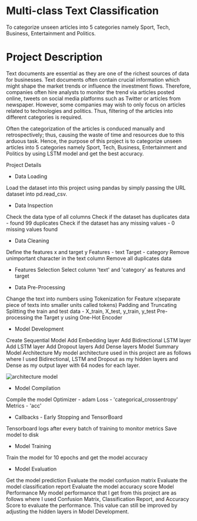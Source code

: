 # Multi-class Text Classification
 
 To categorize unseen  articles into 5 categories namely Sport, Tech, Business, Entertainment and  Politics.
 
# Project Description
Text documents are essential as they are one of the richest sources of data for businesses. Text documents often contain crucial information which might shape the market trends or influence the investment flows. Therefore, companies often hire analysts to monitor the trend via articles posted online, tweets on social media platforms such as Twitter or articles from newspaper. However, some companies may wish to only focus on articles related to technologies and politics. Thus, filtering of the articles into different categories is required.

Often the categorization of the articles is conduced manually and retrospectively; thus, causing the waste of time and resources due to this arduous task. Hence, the purpose of this project is to categorize unseen articles into 5 categories namely Sport, Tech, Business, Entertainment and Politics by using LSTM model and get the best accuracy.

Project Details
* Data Loading

Load the dataset into this project using pandas by simply passing the URL dataset into pd.read_csv.
* Data Inspection

Check the data type of all columns
Check if the dataset has duplicates data - found 99 duplicates
Check if the dataset has any missing values - 0 missing values found

* Data Cleaning

Define the features x and target y
Features - text
Target - category
Remove unimportant character in the text column
Remove all duplicates data

* Features Selection
Select column 'text' and 'category' as features and target

* Data Pre-Processing

Change the text into numbers using Tokenization for Feature x(separate piece of texts into smaller units called tokens)
Padding and Truncating
Splitting the train and test data - X_train, X_test, y_train, y_test
Pre-processing the Target y using One-Hot Encoder

* Model Development

Create Sequential Model
Add Embedding layer
Add Bidirectional LSTM layer
Add LSTM layer
Add Dropout layers
Add Dense layers
Model Summary
Model Architecture
My model architecture used in this project are as follows where I used Bidirectional, LSTM and Dropout as my hidden layers and Dense as my output layer with 64 nodes for each layer.

![architecture model](https://user-images.githubusercontent.com/125865422/220282347-c80d2b04-839b-4759-a1cb-e23ed66b8bf2.png)

* Model Compilation

Compile the model
Optimizer - adam
Loss - 'categorical_crossentropy'
Metrics - 'acc'

* Callbacks - Early Stopping and TensorBoard

Tensorboard logs after every batch of training to monitor metrics
Save model to disk

* Model Training

Train the model for 10 epochs and get the model accuracy

* Model Evaluation

Get the model prediction
Evaluate the model confusion matrix
Evaluate the model classification report
Evaluate the model accuracy score
Model Performance
My model performance that I get from this project are as follows where I used Confusion Matrix, Classification Report, and Accuracy Score to evaluate the performance. This value can still be improved by adjusting the hidden layers in Model Development.


